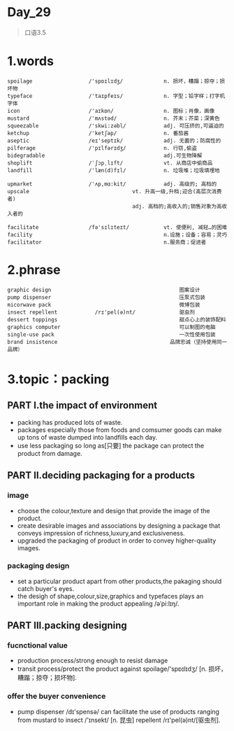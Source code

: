 # Day_29
> 口语3.5
# 1.words
    spoilage                  /'spɒɪlɪdʒ/             n. 损坏，糟蹋；掠夺；损坏物
    typeface                  /'taɪpfeɪs/             n. 字型；铅字样；打字机字体
    icon                      /'aɪkɒn/                n. 图标；肖像，画像
    mustard                   /'mʌstəd/               n. 芥末；芥菜；深黄色
    squeezable                /'skwi:zəbl/            adj. 可压挤的,可逼迫的
    ketchup                   /'ketʃəp/               n. 番茄酱
    aseptic                   /eɪ'septɪk/             adj. 无菌的；防腐性的
    pilferage                 /'pɪlfərɪdʒ/            n. 行窃,偷盗
    bidegradable                                      adj.可生物降解
    shoplift                  /ˈʃɔpˌlɪft/             vt. 从商店中偷商品
    landfill                  /'læn(d)fɪl/            n. 垃圾堆；垃圾填埋地

    upmarket                  /'ʌp,mɑ:kit/            adj. 高级的; 高档的
    upscale                                 vt. 升高一级,升档;迎合(高层次消费者)
                                            adj. 高档的;高收入的;销售对象为高收入者的

    facilitate                /fə'sɪlɪteɪt/           vt. 使便利, 减轻…的困难
    facility                                          n.设施；设备；容易；灵巧
    facilitator                                       n.服务商；促进者

# 2.phrase
    graphic design                                         图案设计
    pump dispenser                                         压泵式包装
    micorwave pack                                         微博包装
    insect repellent            /rɪ'pel(ə)nt/              驱虫剂
    dessert toppings                                       甜点心上的装饰配料
    graphics computer                                      可以制图的电脑
    single-use pack                                        一次性使用包装
    brand insistence                                    品牌忠诚（坚持使用同一品牌）

# 3.topic：packing
## PART I.the impact of environment
- packing has produced lots of waste.
- packages especially those from foods and comsumer goods can make up tons 
of waste dumped into landfills each day.
- use less packaging so long as[只要] the package can protect the product
from damage.

## PART II.deciding packaging for a products
### image
- choose the colour,texture and design that provide the image of the product.
- create desirable images and associations by designing a package that conveys
impression of richness,luxury,and exclusiveness.
- upgraded the packaging of product in order to convey higher-quality images.

### packaging design
- set a particular product apart from other products,the pakaging should catch 
buyer's eyes.
- the desigh of shape,colour,size,graphics and typefaces plays an important
role in making 
the product 
appealing /əˈpi:lɪŋ/.

## PART III.packing designing
### fucnctional value
- production process/strong enough to resist damage
- transit process/protect the product against spoilage/'spɒɪlɪdʒ/
[n. 损坏，糟蹋；掠夺；损坏物].

### offer the buyer convenience
- pump dispenser /dɪ'spensə/ can facilitate the use of products ranging
from mustard
to insect
/'ɪnsekt/ [n. 昆虫]
repellent
/rɪ'pel(ə)nt/[驱虫剂].









